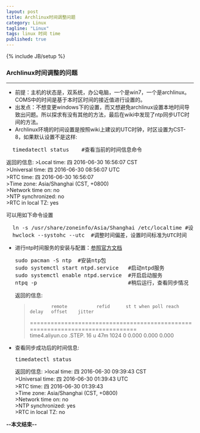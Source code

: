 ```yaml
---
layout: post
title: Archlinux时间调整问题
category: Linux
tagline: "Linux"
tags: linux 时间 time
published: true
---
```

{% include JB/setup %}
### Archlinux时间调整的问题
---
- 前提：主机的状态是，双系统，办公电脑，一个是win7，一个是archlinux。COMS中的时间是基于本时区时间的接近值进行设置的。
- 出发点：不想变更windows下的设置，而又想避免archlinux设置本地时间导致出问题。所以探求有没有其他的方法，最后在wiki中发现了ntp同步UTC时间的方法。
- Archlinux环境的时间设置是按照wiki上建议的UTC时钟，时区设置为CST-8，如果默认设置不是这样:
 <pre class="prettyprint linenums">
  timedatectl status    #查看当前的时间信息命令</pre>

  返回的信息:
	>Local time: 四 2016-06-30 16:56:07 CST  
	>Universal time: 四 2016-06-30 08:56:07 UTC  
	>RTC time: 四 2016-06-30 16:56:07   
	>Time zone: Asia/Shanghai (CST, +0800)  
	>Network time on: no  
	>NTP synchronized: no  
	>RTC in local TZ: yes  


  可以用如下命令设置
  <pre class="prettyprint linenums">
  ln -s /usr/share/zoneinfo/Asia/Shanghai /etc/localtime #设置默认时区  
  hwclock --systohc --utc  #调整时间偏差，设置时间标准为UTC时间</pre>
- 进行ntp时间服务的安装与配置：[参照官方文档](https://wiki.archlinux.org/index.php/Network_Time_Protocol_daemon)
  <pre class="prettyprint linenums">
  sudo pacman -S ntp  #安装ntp包  
  sudo systemctl start ntpd.service   #启动ntpd服务  
  sudo systemctl enable ntpd.service  #开启启动服务  
  ntpq -p                             #稍后运行，查看同步情况</pre>

  返回的信息:
	>             remote           refid      st t when poll reach   delay   offset    jitter
	> ==============================================================================  
	>time4.aliyun.co .STEP.          16 u  47m 1024    0    0.000    0.000   0.000  

- 查看同步成功后的时间信息:
  <pre class="prettyprint linenums">
  timedatectl status</pre>

  返回的信息:
	  >local time: 四 2016-06-30 09:39:43 CST  
	  >Universal time: 四 2016-06-30 01:39:43 UTC  
	  >RTC time: 四 2016-06-30 01:39:43  
	  >Time zone: Asia/Shanghai (CST, +0800)  
	  >Network time on: no  
	  >NTP synchronized: yes  
	  >RTC in local TZ: no  

**--本文结束--**            

